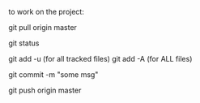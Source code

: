 to work on the project:

git pull origin master

<do some work>

git status

git add -u (for all tracked files)
git add -A (for ALL files)

git commit -m "some msg"

git push origin master